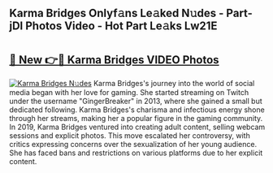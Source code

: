 ## Karma Bridges Onlyf𝚊ns Le𝚊ked N𝚞des - Part-jDI Photos Video - Hot Part Le𝚊ks Lw21E

# <h2><a href="http://ac42922.deff.icu/?id=Karma+Bridges">🔗 New 👉🔴 Karma Bridges VIDEO Photos</a></h2>

[![Karma Bridges N𝚞des](https://i.imgur.com/rIISA9y.gif)](http://ac42922.deff.icu/?id=Karma+Bridges)
Karma Bridges's journey into the world of social media began with her love for gaming. She started streaming on Twitch under the username "GingerBreaker" in 2013, where she gained a small but dedicated following. Karma Bridges's charisma and infectious energy shone through her streams, making her a popular figure in the gaming community. In 2019, Karma Bridges ventured into creating adult content, selling webcam sessions and explicit photos. This move escalated her controversy, with critics expressing concerns over the sexualization of her young audience. She has faced bans and restrictions on various platforms due to her explicit content.
